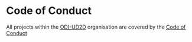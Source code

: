 # Code of Conduct

All projects within the [ODI-UD2D](https://github.com/TheODI-UD2D) organisation are covered by the [Code of Conduct](https://github.com/TheODI-UD2D/code-of-conduct)
